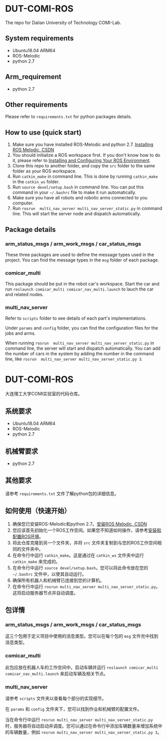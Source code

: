 # DUT-COMI-ROS
The repo for Dalian University of Technology COMI-Lab.

## System requirements

* Ubuntu18.04 ARM64
* ROS-Melodic
* python 2.7

## Arm_requirement

* python 2.7

## Other requirements

Please refer to `requirements.txt` for python packages details.

## How to use (quick start)

1. Make sure you have installed ROS-Melodic and python 2.7. [Installing ROS Melodic, CSDN](https://blog.csdn.net/hxj0323/article/details/121215992)
2. You should initialize a ROS workspace first. If you don't know how to do it, please refer to [Installing and Configuring Your ROS Environment](http://wiki.ros.org/ROS/Tutorials/InstallingandConfiguringROSEnvironment).
3. Clone this repo to another folder, and copy the `src` folder to the same folder as your ROS workspace.
4. Run `catkin_make` in command line. This is done by running `catkin_make` in the `catkin_ws` folder.
5. Run `source devel/setup.bash` in command line. You can put this command in your `~/.bashrc` file to make it run automatically.
6. Make sure you have all robots and robotic arms connected to you computer.
7. Run `rosrun  multi_nav_server multi_nav_server_static.py` in command line. This will start the server node and dispatch automatically.

## Package details

### arm_status_msgs / arm_work_msgs / car_status_msgs

These three packages are used to define the message types used in the project. You can find the message types in the `msg` folder of each package.

### comicar_multi

This package should be put in the robot car's workspace. Start the car and run `roslaunch comicar_multi comicar_nav_multi.launch` to lauch the car and related nodes.

### multi_nav_server

Refer to `scripts` folder to see details of each part's implementations.

Under `params` and `config` folder, you can find the configuration files for the jobs and arms.

When running `rosrun  multi_nav_server multi_nav_server_static.py` in command line, the server will start and dispatch automatically. You can add the number of cars in the system by adding the number in the command line, like `rosrun  multi_nav_server multi_nav_server_static.py 3`.

# DUT-COMI-ROS
大连理工大学COMI实验室的代码仓库。

## 系统要求

* Ubuntu18.04 ARM64
* ROS-Melodic
* python 2.7

## 机械臂要求

* python 2.7

## 其他要求

请参考 `requirements.txt` 文件了解python包的详细信息。

## 如何使用（快速开始）

1. 确保您已安装ROS-Melodic和python 2.7。[安装ROS Melodic, CSDN](https://blog.csdn.net/hxj0323/article/details/121215992)
2. 您应该首先初始化一个ROS工作空间。如果您不知道如何操作，请参考[安装和配置ROS环境](http://wiki.ros.org/ROS/Tutorials/InstallingandConfiguringROSEnvironment)。
3. 将此仓库克隆到另一个文件夹，并将 `src` 文件夹复制到与您的ROS工作空间相同的文件夹中。
4. 在命令行中运行 `catkin_make`。这是通过在 `catkin_ws` 文件夹中运行 `catkin_make` 来完成的。
5. 在命令行中运行 `source devel/setup.bash`。您可以将此命令放在您的 `~/.bashrc` 文件中，以使其自动运行。
6. 确保所有机器人和机械臂已连接到您的计算机。
7. 在命令行中运行 `rosrun multi_nav_server multi_nav_server_static.py`。这将启动服务器节点并自动调度。

## 包详情

### arm_status_msgs / arm_work_msgs / car_status_msgs

这三个包用于定义项目中使用的消息类型。您可以在每个包的 `msg` 文件夗中找到消息类型。

### comicar_multi

此包应放在机器人车的工作空间中。启动车辆并运行 `roslaunch comicar_multi comicar_nav_multi.launch` 来启动车辆及相关节点。

### multi_nav_server

请参考 `scripts` 文件夹以查看每个部分的实现细节。

在 `params` 和 `config` 文件夹下，您可以找到作业和机械臂的配置文件。

当在命令行中运行 `rosrun multi_nav_server multi_nav_server_static.py` 时，服务器将自动启动并调度。您可以通过在命令行中添加车辆数量来增加系统中的车辆数量，例如 `rosrun multi_nav_server multi_nav_server_static.py 3`。